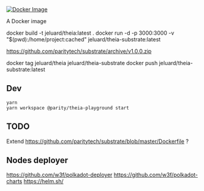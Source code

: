 [![Docker Image](https://img.shields.io/docker/pulls/parity/theia-substrate.svg?maxAge=2592000)](https://hub.docker.com/r/parity/theia-substrate/)

A Docker image 


docker build -t jeluard/theia:latest .
docker run -d -p 3000:3000 -v "$(pwd):/home/project:cached" jeluard/theia-substrate:latest

https://github.com/paritytech/substrate/archive/v1.0.0.zip

docker tag jeluard/theia jeluard/theia-substrate
docker push jeluard/theia-substrate:latest

## Dev

```
yarn
yarn workspace @parity/theia-playground start
```

## TODO

Extend https://github.com/paritytech/substrate/blob/master/Dockerfile ?

## Nodes deployer

https://github.com/w3f/polkadot-deployer
https://github.com/w3f/polkadot-charts
https://helm.sh/